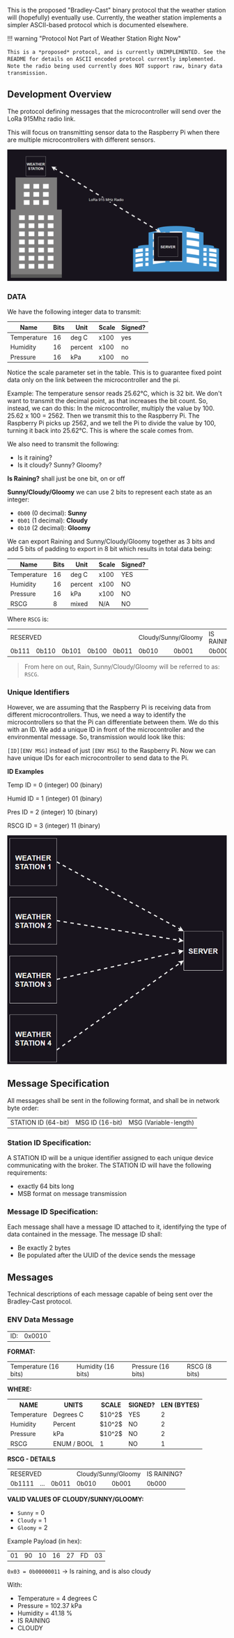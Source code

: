 This is the proposed "Bradley-Cast" binary protocol that the weather station will (hopefully) eventually use. Currently, the weather station implements a simpler ASCII-based protocol which is documented elsewhere.

!!! warning "Protocol Not Part of Weather Station Right Now"

    This is a *proposed* protocol, and is currently UNIMPLEMENTED. See the README for details on ASCII encoded protocol currently implemented. Note the radio being used currently does NOT support raw, binary data transmission. 

## Development Overview

The protocol defining messages that the microcontroller will send over the LoRa 915Mhz radio link. 

This will focus on transmitting sensor data to the Raspberry Pi when there are multiple microcontrollers with different sensors.

![image](./images/bradley-cast-site-link.png)

### **DATA**

We have the following integer data to transmit:

| Name | Bits | Unit | Scale | Signed? | 
| ---  | ---  | ---  | ---   | ---     |
| Temperature | 16 | deg C | x100 | yes |
| Humidity | 16 | percent | x100 | no |
| Pressure | 16 | kPa | x100 | no |

Notice the scale parameter set in the table. This is to guarantee fixed point data only on the link between the microcontroller and the pi.

Example: The temperature sensor reads 25.62°C, which is 32 bit. We don't want to transmit the decimal point, as that increases the bit count. So, instead, we can do this:
In the microcontroller, multiply the value by 100. 25.62 x 100 = 2562. Then we transmit this to the Raspberry Pi.
The Raspberry Pi picks up 2562, and we tell the Pi to divide the value by 100, turning it back into 25.62°C. This is where the scale comes from. 

We also need to transmit the following:

- Is it raining?
- Is it cloudy? Sunny? Gloomy?

**Is Raining?** shall just be one bit, on or off

**Sunny/Cloudy/Gloomy** we can use 2 bits to represent each state as an integer:

- `0b00` (0 decimal): **Sunny**
- `0b01` (1 decimal): **Cloudy**
- `0b10` (2 decimal): **Gloomy**

We can export Raining and Sunny/Cloudy/Gloomy together as 3 bits and add 5 bits of padding to export in 8 bit which results in total data being:

| Name | Bits | Unit | Scale | Signed? | 
| ---  | ---  | ---  | ---   | ---     |
| Temperature | 16 | deg C | x100 | YES |
| Humidity | 16 | percent | x100 | NO |
| Pressure | 16 | kPa | x100 | NO |
| RSCG | 8 | mixed | N/A | NO |

Where `RSCG` is:

<table>
  <tr>
    <td colspan="5">RESERVED</td>
    <td colspan="2">Cloudy/Sunny/Gloomy</td>
    <td>IS RAINING?</td>
  </tr>
  <tr>
    <td>0b111</td>
    <td>0b110</td>
    <td>0b101</td>
    <td>0b100</td>
    <td>0b011</td>
    <td>0b010</td>
    <td>0b001</td>
    <td>0b000</td>
  </tr>
</table>

> From here on out, Rain, Sunny/Cloudy/Gloomy will be referred to as: `RSCG`.

### **Unique Identifiers**

However, we are assuming that the Raspberry Pi is receiving data from different microcontrollers. 
Thus, we need a way to identify the microcontrollers so that the Pi can differentiate between them. We do this with an ID.
We add a unique ID in front of the microcontroller and the environmental message.
So, transmission would look like this:

`[ID][ENV MSG]` instead of just `[ENV MSG]` to the Raspberry Pi.
Now we can have unique IDs for each microcontroller to send data to the Pi.

**ID Examples**

Temp ID = 0 (integer) 00 (binary)

Humid ID = 1 (integer) 01 (binary)

Pres ID = 2 (integer) 10 (binary)

RSCG ID = 3 (integer) 11 (binary)

![image](./images/bradley-cast-many-clients.png)

## Message Specification

All messages shall be sent in the following format, and shall be in network byte order:

<table>
  <tr>
    <td>STATION ID (64-bit)</td>
    <td>MSG ID (16-bit)</td>
    <td>MSG (Variable-length)</td>
  </tr>
</table>

### Station ID Specification:

A STATION ID will be a unique identifier assigned to each unique device communicating with the broker. The STATION ID will have the following requirements:

- exactly 64 bits long
- MSB format on message transmission

### Message ID Specification:

Each message shall have a message ID attached to it, identifying the type of data contained in the message. The message ID shall:

- Be exactly 2 bytes
- Be populated after the UUID of the device sends the message

## Messages

Technical descriptions of each message capable of being sent over the Bradley-Cast protocol. 

### **ENV Data Message**

<table>
   <tr>
     <td>ID:</td>
     <td>0x0010</td>
   </tr>
</table>

**FORMAT:**

<table>
   <tr>
     <td>Temperature (16 bits)</td>
     <td>Humidity (16 bits)</td>
     <td>Pressure (16 bits)</td>
     <td>RSCG (8 bits)</td>
   </tr>
</table>

**WHERE:**

<table>
  <tr>
    <th>NAME</th>
    <th>UNITS</th>
    <th>SCALE</th>
    <th>SIGNED?</th>
    <th>LEN (BYTES)</th>
  </tr>

  <tr>
    <td>Temperature</td>
    <td>Degrees C</td>
    <td>$10^2$</td>
    <td>YES</td>
    <td>2</td>
  </tr>
  <tr>
    <td>Humidity</td>
    <td>Percent</td>
    <td>$10^2$</td>
    <td>NO</td>
    <td>2</td>
  </tr>
  <tr>
    <td>Pressure</td>
    <td>kPa</td>
    <td>$10^2$</td>
    <td>NO</td>
    <td>2</td>
  </tr>
  <tr>
    <td>RSCG</td>
    <td>ENUM / BOOL</td>
    <td>1</td>
    <td>NO</td>
    <td>1</td>
  </tr>
</table>

**RSCG - DETAILS**
<table>
  <tr>
    <td colspan="3">RESERVED</td>
    <td colspan="2">Cloudy/Sunny/Gloomy</td>
    <td>IS RAINING?</td>
  </tr>
  <tr>
    <td>0b1111</td>
    <td>...</td>
    <td>0b011</td>
    <td>0b010</td>
    <td>0b001</td>
    <td>0b000</td>
  </tr>
</table>

**VALID VALUES OF CLOUDY/SUNNY/GLOOMY:**

- `Sunny` = 0
- `Cloudy` = 1
- `Gloomy` = 2

Example Payload (in hex): 

<table>
  <tr>
    <td>01</td>
    <td>90</td>
    <td>10</td>
    <td>16</td>
    <td>27</td>
    <td>FD</td>
    <td>03</td>
  </tr>
</table>

`0x03 = 0b00000011` -> Is raining, and is also cloudy

With:
- Temperature = 4 degrees C
- Pressure = 102.37 kPa
- Humidity = 41.18 %
- IS RAINING
- CLOUDY